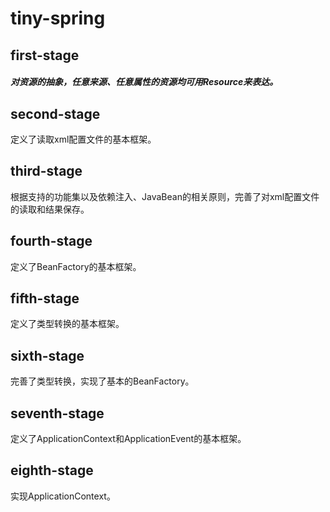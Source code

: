 



# tiny-spring

## first-stage

##### 对资源的抽象，任意来源、任意属性的资源均可用Resource来表达。



## second-stage

定义了读取xml配置文件的基本框架。



## third-stage

根据支持的功能集以及依赖注入、JavaBean的相关原则，完善了对xml配置文件的读取和结果保存。



## fourth-stage

定义了BeanFactory的基本框架。



## fifth-stage

定义了类型转换的基本框架。



## sixth-stage

完善了类型转换，实现了基本的BeanFactory。



## seventh-stage

定义了ApplicationContext和ApplicationEvent的基本框架。



## eighth-stage

实现ApplicationContext。